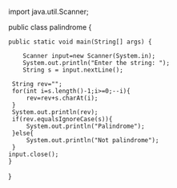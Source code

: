 
import java.util.Scanner;

public class palindrome {

    public static void main(String[] args) {
        
        Scanner input=new Scanner(System.in);
        System.out.println("Enter the string: ");
        String s = input.nextLine();
           
     String rev="";
     for(int i=s.length()-1;i>=0;--i){
         rev=rev+s.charAt(i);
     }
     System.out.println(rev);
     if(rev.equalsIgnoreCase(s)){
         System.out.println("Palindrome");
     }else{
         System.out.println("Not palindrome");
     }
    input.close();
    }
}